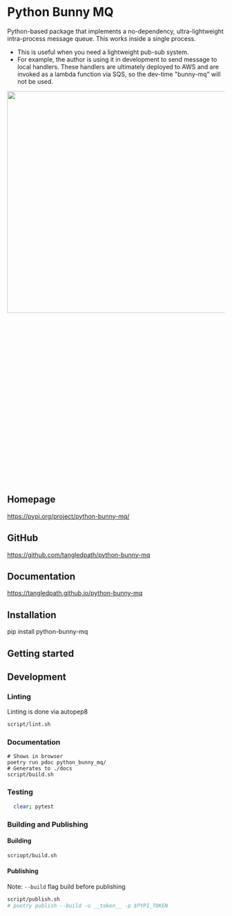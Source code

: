 # Python Bunny MQ
Python-based package that implements a no-dependency, ultra-lightweight intra-process message queue.  This works inside a single process.  
* This is useful when you need a lightweight pub-sub system.
* For example, the author is using it in development to send message to local handlers.  These handlers are ultimately deployed to AWS and are invoked as a lambda function via SQS, so the dev-time "bunny-mq" will not be used.   

<p>
  <img src="https://raw.githubusercontent.com/tangledpath/python-bunny-mq/master/bunny.png" align="left" width="512"/>
</p>
<p>&nbsp</p>
<p>&nbsp</p>
<p>&nbsp</p>
<p>&nbsp</p>
<p>&nbsp</p>
<p>&nbsp</p>
<p>&nbsp</p>
<p>&nbsp</p>
<p>&nbsp</p>
<p>&nbsp</p>
<p>&nbsp</p>
<p>&nbsp</p>
<p>&nbsp</p>

## Homepage
https://pypi.org/project/python-bunny-mq/

## GitHub
https://github.com/tangledpath/python-bunny-mq

## Documentation
https://tangledpath.github.io/python-bunny-mq

## Installation
pip install python-bunny-mq

## Getting started
## Development
### Linting 
Linting is done via autopep8
```bash
script/lint.sh
```

### Documentation
```
# Shows in browser
poetry run pdoc python_bunny_mq/
# Generates to ./docs
script/build.sh
```

### Testing
```bash
  clear; pytest
```

### Building and Publishing
#### Building
```bash
scriopt/build.sh
```
#### Publishing
Note: `--build` flag build before publishing
```bash
script/publish.sh
# poetry publish --build -u __token__ -p $PYPI_TOKEN
```
